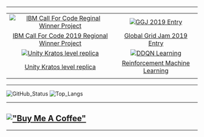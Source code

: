 

---


  |||
  |:---:|:---:|
  <a href="https://youtu.be/pqaKUDnPQRg"><img  src="https://media.giphy.com/media/veNYydVkae95U84yvF/giphy.gif" alt="IBM Call For Code Reginal Winner Project" /></a>|<a href="https://github.com/AmrAymanKhalil505/BonFire"><img src="https://media.giphy.com/media/K21SEhKYHpyMARPqLV/giphy.gif" alt="GGJ 2019 Entry" /></a>
  | <a href="https://github.com/mohamedazab/cfc-smart-irrigation">IBM Call For Code 2019 Regional Winner Project</a>| <a href="https://github.com/AmrAymanKhalil505/BonFire">Global Grid Jam 2019 Entry</a>|
  |<a href="https://github.com/AmrAymanKhalil505/Unity-Kratos-Final-Project"><img src="https://media.giphy.com/media/BaD2wBP4PH8POkAraB/giphy.gif" alt="Unity Kratos level replica" /></a>|<a href="https://github.com/AmrAymanKhalil505/CarSimulation"><img src="https://media.giphy.com/media/XteZyHqKuNtWp0O21w/giphy.gif" alt="DDQN Learning" /></a>|
  |<a href="https://github.com/AmrAymanKhalil505/Unity-Kratos-Final-Project">Unity Kratos level replica</a>|<a href="https://github.com/AmrAymanKhalil505/CarSimulation">Reinforcement Machine Learning</a> |<a href="https://youtu.be/7KLNM1_mtpw"><img  src="https://media.giphy.com/media/v1.Y2lkPTc5MGI3NjExeHUxY240MTdtNWM2MDBhNnlqeTdqa2Q1ZTRneGwyeHloYjM3eGVldiZlcD12MV9pbnRlcm5hbF9naWZfYnlfaWQmY3Q9Zw/H3e3tg92yDuZJfgJxh/giphy.gif" alt="GGJ 2023 Entry" /></a>|<a href="https://github.com/oaboelazm/GGJ23"><img src="https://media.giphy.com/media/v1.Y2lkPTc5MGI3NjExeHUxY240MTdtNWM2MDBhNnlqeTdqa2Q1ZTRneGwyeHloYjM3eGVldiZlcD12MV9pbnRlcm5hbF9naWZfYnlfaWQmY3Q9Zw/H3e3tg92yDuZJfgJxh/giphy.gif" alt="GGJ 2023 Entry" /></a>| <a href="https://github.com/mohamedazab/cfc-smart-irrigation">Global Grid Jam 2019 Entryt</a>| <a href="https://github.com/oaboelazm/GGJ23">Global Grid Jam 2023 Entry</a>
  |||

  


---

<p align="center">
  
![GitHub_Status](https://github-readme-stats.vercel.app/api?username=AmrAymanKhalil505&theme=dark&show_icons=true)
![Top_Langs](https://github-readme-stats.vercel.app/api/top-langs/?username=AmrAymanKhalil505&langs_count=8&theme=dark&layout=compact&hide=Mathematica,Assembly)
</p>

---
[!["Buy Me A Coffee"](https://www.buymeacoffee.com/assets/img/custom_images/orange_img.png)](https://www.buymeacoffee.com/amr.khalil)
---

---



<!--
**AmrAymanKhalil505/AmrAymanKhalil505** is a ✨ _special_ ✨ repository because its `README.md` (this file) appears on your GitHub profile.

Here are some ideas to get you started:

- 🔭 I’m currently working on ...
- 🌱 I’m currently learning ...
- 👯 I’m looking to collaborate on ...
- 🤔 I’m looking for help with ...
- 💬 Ask me about ...
- 📫 How to reach me: ...
- 😄 Pronouns: ...
- ⚡ Fun fact: ...
-->

